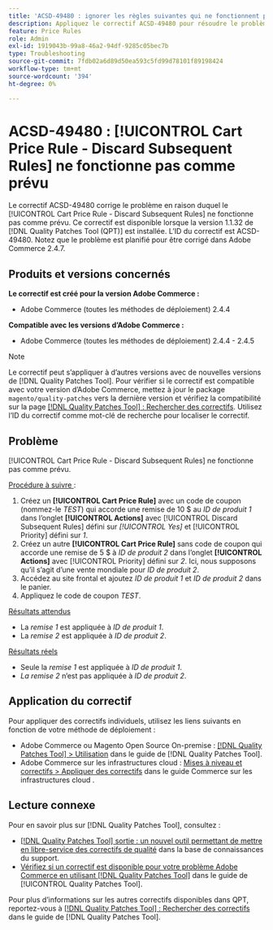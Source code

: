 ```yaml
---
title: 'ACSD-49480 : ignorer les règles suivantes qui ne fonctionnent pas'
description: Appliquez le correctif ACSD-49480 pour résoudre le problème d’Adobe Commerce en raison duquel le [!UICONTROL Cart Price Rule - Discard Subsequent Rules] ne fonctionne pas comme prévu.
feature: Price Rules
role: Admin
exl-id: 1919043b-99a8-46a2-94df-9285c05bec7b
type: Troubleshooting
source-git-commit: 7fdb02a6d89d50ea593c5fd99d78101f89198424
workflow-type: tm+mt
source-wordcount: '394'
ht-degree: 0%

---
```


# ACSD-49480 : [!UICONTROL Cart Price Rule - Discard Subsequent Rules] ne fonctionne pas comme prévu

Le correctif ACSD-49480 corrige le problème en raison duquel le [!UICONTROL Cart Price Rule - Discard Subsequent Rules] ne fonctionne pas comme prévu. Ce correctif est disponible lorsque la version 1.1.32 de [!DNL Quality Patches Tool (QPT)] est installée. L’ID du correctif est ACSD-49480. Notez que le problème est planifié pour être corrigé dans Adobe Commerce 2.4.7.

## Produits et versions concernés

**Le correctif est créé pour la version Adobe Commerce :**

* Adobe Commerce (toutes les méthodes de déploiement) 2.4.4

**Compatible avec les versions d’Adobe Commerce :**

* Adobe Commerce (toutes les méthodes de déploiement) 2.4.4 - 2.4.5

>[!NOTE]
>
>Le correctif peut s’appliquer à d’autres versions avec de nouvelles versions de [!DNL Quality Patches Tool]. Pour vérifier si le correctif est compatible avec votre version d’Adobe Commerce, mettez à jour le package `magento/quality-patches` vers la dernière version et vérifiez la compatibilité sur la page [[!DNL Quality Patches Tool] : Rechercher des correctifs](https://experienceleague.adobe.com/tools/commerce-quality-patches/index.html?lang=fr). Utilisez l’ID du correctif comme mot-clé de recherche pour localiser le correctif.

## Problème

[!UICONTROL Cart Price Rule - Discard Subsequent Rules] ne fonctionne pas comme prévu.

<u>Procédure à suivre </u> :

1. Créez un **[!UICONTROL Cart Price Rule]** avec un code de coupon (nommez-le *TEST*) qui accorde une remise de 10 $ au *ID de produit 1* dans l’onglet **[!UICONTROL Actions]** avec [!UICONTROL Discard Subsequent Rules] défini sur *[!UICONTROL Yes]* et [!UICONTROL Priority] défini sur *1*.
1. Créez un autre **[!UICONTROL Cart Price Rule]** sans code de coupon qui accorde une remise de 5 $ à *ID de produit 2* dans l’onglet **[!UICONTROL Actions]** avec [!UICONTROL Priority] défini sur *2*. Ici, nous supposons qu’il s’agit d’une vente mondiale pour *ID de produit 2*.
1. Accédez au site frontal et ajoutez *ID de produit 1* et *ID de produit 2* dans le panier.
1. Appliquez le code de coupon *TEST*.

<u>Résultats attendus</u>

* La *remise 1* est appliquée à *ID de produit 1*.
* La *remise 2* est appliquée à *ID de produit 2*.

<u>Résultats réels</u>

* Seule la *remise 1* est appliquée à *ID de produit 1*.
* *La remise 2* n’est pas appliquée à *ID de produit 2*.

## Application du correctif

Pour appliquer des correctifs individuels, utilisez les liens suivants en fonction de votre méthode de déploiement :

* Adobe Commerce ou Magento Open Source On-premise : [[!DNL Quality Patches Tool] > Utilisation](/help/tools/quality-patches-tool/usage.md) dans le guide de [!DNL Quality Patches Tool].
* Adobe Commerce sur les infrastructures cloud : [Mises à niveau et correctifs > Appliquer des correctifs](https://experienceleague.adobe.com/docs/commerce-cloud-service/user-guide/develop/upgrade/apply-patches.html?lang=fr) dans le guide Commerce sur les infrastructures cloud .

## Lecture connexe

Pour en savoir plus sur [!DNL Quality Patches Tool], consultez :

* [[!DNL Quality Patches Tool] sortie : un nouvel outil permettant de mettre en libre-service des correctifs de qualité](https://experienceleague.adobe.com/fr/docs/commerce-operations/tools/quality-patches-tool/quality-patches-tool-to-self-serve-quality-patches) dans la base de connaissances du support.
* [Vérifiez si un correctif est disponible pour votre problème Adobe Commerce en utilisant [!DNL Quality Patches Tool]](/help/tools/quality-patches-tool/patches-available-in-qpt/check-patch-for-magento-issue-with-magento-quality-patches.md) dans le guide de [!UICONTROL Quality Patches Tool].


Pour plus d’informations sur les autres correctifs disponibles dans QPT, reportez-vous à [[!DNL Quality Patches Tool] : Rechercher des correctifs](https://experienceleague.adobe.com/tools/commerce-quality-patches/index.html?lang=fr) dans le guide de [!DNL Quality Patches Tool].
